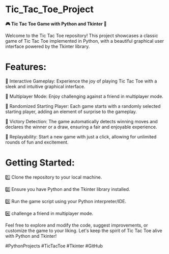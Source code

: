 # Tic_Tac_Toe_Project

**🎮 Tic Tac Toe Game with Python and Tkinter 🐍**

Welcome to the Tic Tac Toe repository! This project showcases a classic game of Tic Tac Toe implemented in Python, with a beautiful graphical user interface powered by the Tkinter library.

# Features:
🌟 Interactive Gameplay: Experience the joy of playing Tic Tac Toe with a sleek and intuitive graphical interface.

🎯 Multiplayer Mode: Enjoy challenging against a friend in multiplayer mode.

🔀 Randomized Starting Player: Each game starts with a randomly selected starting player, adding an element of surprise to the gameplay.

🎉 Victory Detection: The game automatically detects winning moves and declares the winner or a draw, ensuring a fair and enjoyable experience.

🔄 Replayability: Start a new game with just a click, allowing for unlimited rounds of fun and excitement.

# Getting Started:
1️⃣ Clone the repository to your local machine.

2️⃣ Ensure you have Python and the Tkinter library installed.

3️⃣ Run the game script using your Python interpreter/IDE.

4️⃣ challenge a friend in multiplayer mode.

Feel free to explore and modify the code, suggest improvements, or customize the game to your liking. Let's keep the spirit of Tic Tac Toe alive with Python and Tkinter!

#PythonProjects #TicTacToe #Tkinter #GitHub


